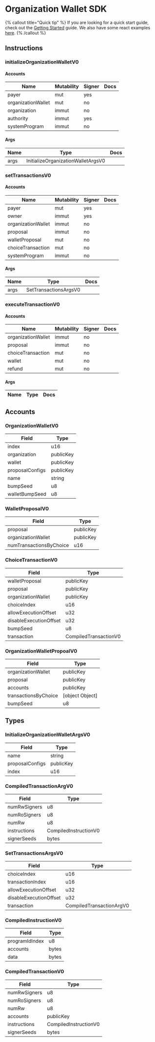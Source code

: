 # Organization Wallet SDK

{% callout title="Quick tip" %}
If you are looking for a quick start guide, check out the [Getting Started](/docs/learn/getting_started) guide. We also have some react examples [here](/docs/learn/react).
{% /callout %}

## Instructions

### initializeOrganizationWalletV0

#### Accounts

| Name               | Mutability | Signer | Docs |
| ------------------ | ---------- | ------ | ---- |
| payer              | mut        | yes    |      |
| organizationWallet | mut        | no     |      |
| organization       | immut      | no     |      |
| authority          | immut      | yes    |      |
| systemProgram      | immut      | no     |      |

#### Args

| Name | Type                               | Docs |
| ---- | ---------------------------------- | ---- |
| args | InitializeOrganizationWalletArgsV0 |      |

### setTransactionsV0

#### Accounts

| Name               | Mutability | Signer | Docs |
| ------------------ | ---------- | ------ | ---- |
| payer              | mut        | yes    |      |
| owner              | immut      | yes    |      |
| organizationWallet | immut      | no     |      |
| proposal           | immut      | no     |      |
| walletProposal     | mut        | no     |      |
| choiceTransaction  | mut        | no     |      |
| systemProgram      | immut      | no     |      |

#### Args

| Name | Type                  | Docs |
| ---- | --------------------- | ---- |
| args | SetTransactionsArgsV0 |      |

### executeTransactionV0

#### Accounts

| Name               | Mutability | Signer | Docs |
| ------------------ | ---------- | ------ | ---- |
| organizationWallet | immut      | no     |      |
| proposal           | immut      | no     |      |
| choiceTransaction  | mut        | no     |      |
| wallet             | mut        | no     |      |
| refund             | mut        | no     |      |

#### Args

| Name | Type | Docs |
| ---- | ---- | ---- |

## Accounts

### OrganizationWalletV0

| Field           | Type      |
| --------------- | --------- |
| index           | u16       |
| organization    | publicKey |
| wallet          | publicKey |
| proposalConfigs | publicKey |
| name            | string    |
| bumpSeed        | u8        |
| walletBumpSeed  | u8        |

### WalletProposalV0

| Field                   | Type      |
| ----------------------- | --------- |
| proposal                | publicKey |
| organizationWallet      | publicKey |
| numTransactionsByChoice | u16       |

### ChoiceTransactionV0

| Field                  | Type                  |
| ---------------------- | --------------------- |
| walletProposal         | publicKey             |
| proposal               | publicKey             |
| organizationWallet     | publicKey             |
| choiceIndex            | u16                   |
| allowExecutionOffset   | u32                   |
| disableExecutionOffset | u32                   |
| bumpSeed               | u8                    |
| transaction            | CompiledTransactionV0 |

### OrganizationWalletPropoalV0

| Field                | Type            |
| -------------------- | --------------- |
| organizationWallet   | publicKey       |
| proposal             | publicKey       |
| accounts             | publicKey       |
| transactionsByChoice | [object Object] |
| bumpSeed             | u8              |

## Types

### InitializeOrganizationWalletArgsV0

| Field           | Type      |
| --------------- | --------- |
| name            | string    |
| proposalConfigs | publicKey |
| index           | u16       |

### CompiledTransactionArgV0

| Field        | Type                  |
| ------------ | --------------------- |
| numRwSigners | u8                    |
| numRoSigners | u8                    |
| numRw        | u8                    |
| instructions | CompiledInstructionV0 |
| signerSeeds  | bytes                 |

### SetTransactionsArgsV0

| Field                  | Type                     |
| ---------------------- | ------------------------ |
| choiceIndex            | u16                      |
| transactionIndex       | u16                      |
| allowExecutionOffset   | u32                      |
| disableExecutionOffset | u32                      |
| transaction            | CompiledTransactionArgV0 |

### CompiledInstructionV0

| Field          | Type  |
| -------------- | ----- |
| programIdIndex | u8    |
| accounts       | bytes |
| data           | bytes |

### CompiledTransactionV0

| Field        | Type                  |
| ------------ | --------------------- |
| numRwSigners | u8                    |
| numRoSigners | u8                    |
| numRw        | u8                    |
| accounts     | publicKey             |
| instructions | CompiledInstructionV0 |
| signerSeeds  | bytes                 |
